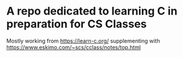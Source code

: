 # A repo dedicated to learning C in preparation for CS Classes

Mostly working from https://learn-c.org/
supplementing with https://www.eskimo.com/~scs/cclass/notes/top.html
